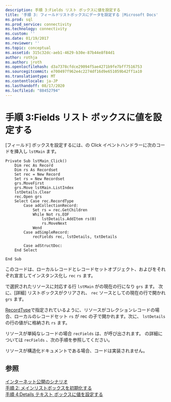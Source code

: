 ```yaml
---
description: 手順 3:Fields リスト ボックスに値を設定する
title: '手順 3: フィールドリストボックスにデータを設定する |Microsoft Docs'
ms.prod: sql
ms.prod_service: connectivity
ms.technology: connectivity
ms.custom: ''
ms.date: 01/19/2017
ms.reviewer: ''
ms.topic: conceptual
ms.assetid: 315c32dc-aeb1-4629-b30e-87b44e8f84d1
author: rothja
ms.author: jroth
ms.openlocfilehash: d3a7378cfdce29094f5ae4271b9fe7bff7516753
ms.sourcegitcommit: e700497f962e4c2274df16d9e651059b42ff1a10
ms.translationtype: MT
ms.contentlocale: ja-JP
ms.lasthandoff: 08/17/2020
ms.locfileid: "88452794"
---
```

# <a name="step-3-populate-the-fields-list-box"></a>手順 3:Fields リスト ボックスに値を設定する
[フィールド] ボックスを設定するには、の Click イベントハンドラーに次のコードを挿入し `lstMain` ます。  
  
```  
Private Sub lstMain_Click()  
    Dim rec As Record  
    Dim rs As Recordset  
    Set rec = New Record  
    Set rs = New Recordset  
    grs.MoveFirst  
    grs.Move lstMain.ListIndex  
    lstDetails.Clear  
    rec.Open grs  
    Select Case rec.RecordType  
        Case adCollectionRecord:  
            Set rs = rec.GetChildren  
            While Not rs.EOF  
                lstDetails.AddItem rs(0)  
                rs.MoveNext  
            Wend  
        Case adSimpleRecord:  
            recFields rec, lstDetails, txtDetails  
  
        Case adStructDoc:  
    End Select  
  
End Sub  
```  
  
 このコードは、ローカルレコードとレコードセットオブジェクト、およびをそれぞれ宣言してインスタンス化し `rec` `rs` ます。  
  
 で選択されたリソースに対応する行 `lstMain` がの現在の行になり `grs` ます。 次に、[詳細] リストボックスがクリアされ、 `rec` ソースとしての現在の行で開かれ `grs` ます。  
  
 [RecordType](../../../ado/reference/ado-api/recordtype-property-ado.md)で指定されているように、リソースがコレクションレコードの場合、ローカルのレコードセット `rs` が rec の子で開かれます。次に、 `lstDetails` の行の値がに格納され `rs` ます。  
  
 リソースが単純なレコードの場合 `recFields` は、が呼び出されます。 の詳細については `recFields` 、次の手順を参照してください。  
  
 リソースが構造化ドキュメントである場合、コードは実装されません。  
  
## <a name="see-also"></a>参照  
 [インターネット公開のシナリオ](../../../ado/guide/data/internet-publishing-scenario.md)   
 [手順 2: メインリストボックスを初期化する](../../../ado/guide/data/step-2-initialize-the-main-list-box.md)   
 [手順 4:Details テキスト ボックスに値を設定する](../../../ado/guide/data/step-4-populate-the-details-text-box.md)
